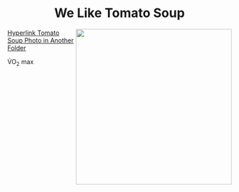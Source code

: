 <h1 align= "center"> We Like Tomato Soup </h1>

<img align = "right" width = "350" height = "350" src="https://www.allrecipes.com/thmb/nxozjEPgy108Pl-obZMTykRgZjI=/1500x0/filters:no_upscale():max_bytes(150000):strip_icc()/Kentucky-Tomato-Soup-1x1-1-2000-e1379a16dfa14c48ade0e68ada43c00d.jpg">

<a href="https://github.com/ashley-matesic/KNES381AshleyMatesic/blob/main/Images/Tomato_soup.jpeg">Hyperlink Tomato Soup Photo in Another Folder</a>

<a href="/Images/Tomato_soup.jpeg"> </a> 

<p>V&#775;O<sub>2</sub> max</p>
